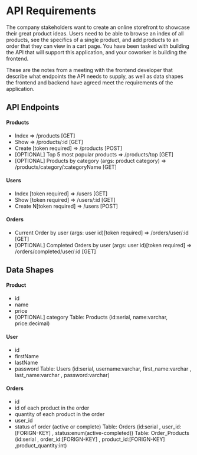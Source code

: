 # API Requirements
The company stakeholders want to create an online storefront to showcase their great product ideas. Users need to be able to browse an index of all products, see the specifics of a single product, and add products to an order that they can view in a cart page. You have been tasked with building the API that will support this application, and your coworker is building the frontend.

These are the notes from a meeting with the frontend developer that describe what endpoints the API needs to supply, as well as data shapes the frontend and backend have agreed meet the requirements of the application. 

## API Endpoints
#### Products
- Index    => /products [GET]
- Show     => /products/:id [GET]
- Create [token required] => /products [POST]
- [OPTIONAL] Top 5 most popular products  => /products/top [GET]
- [OPTIONAL] Products by category (args: product category) => /products/category/:categoryName [GET]

#### Users
- Index [token required]   => /users     [GET]
- Show [token required]    => /users/:id [GET]
- Create N[token required] => /users     [POST]

#### Orders
- Current Order by user (args: user id)[token required] => /orders/user/:id  [GET]
- [OPTIONAL] Completed Orders by user (args: user id)[token required]  => /orders/completed/user/:id [GET]

## Data Shapes
#### Product
-  id
- name
- price
- [OPTIONAL] category
Table: Products (id:serial, name:varchar, price:decimal)

#### User
- id
- firstName
- lastName
- password
Table: Users (id:serial, username:varchar, first_name:varchar , last_name:varchar , password:varchar)

#### Orders
- id
- id of each product in the order
- quantity of each product in the order
- user_id
- status of order (active or complete)
Table: Orders (id:serial , user_id:[FORIGN-KEY] , status:enum(active-completed))
Table: Order_Products (id:serial , order_id:[FORIGN-KEY] , product_id:[FORIGN-KEY] ,product_quantity:int)

